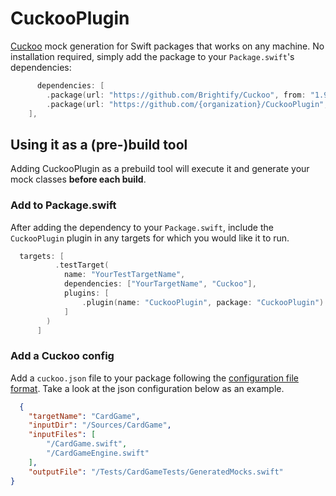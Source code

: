 # CuckooPlugin

[Cuckoo](https://github.com/Brightify/Cuckoo) mock generation for Swift packages that works on any machine. No installation required, simply add the package to your `Package.swift`'s dependencies:

```swift
      dependencies: [
        .package(url: "https://github.com/Brightify/Cuckoo", from: "1.9.1"),
        .package(url: "https://github.com/{organization}/CuckooPlugin", from: "1.0.0")
    ],
```

## Using it as a (pre-)build tool

Adding CuckooPlugin as a prebuild tool will execute it and generate your mock classes **before each build**.

### Add to Package.swift

After adding the dependency to your `Package.swift`, include the `CuckooPlugin` plugin in any targets for which you would like it to run.

```swift
  targets: [
          .testTarget(
            name: "YourTestTargetName",
            dependencies: ["YourTargetName", "Cuckoo"],
            plugins: [
                .plugin(name: "CuckooPlugin", package: "CuckooPlugin")
            ]
        )
      ]
```

### Add a Cuckoo config

Add a `cuckoo.json` file to your package following the [configuration file format]().
Take a look at the json configuration below as an example.

```json
  {
    "targetName": "CardGame",
    "inputDir": "/Sources/CardGame",
    "inputFiles": [
        "/CardGame.swift",
        "/CardGameEngine.swift"
    ],
    "outputFile": "/Tests/CardGameTests/GeneratedMocks.swift"
}
```
